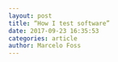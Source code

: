 ```yaml
---
layout: post
title: “How I test software”
date: 2017-09-23 16:35:53
categories: article
author: Marcelo Foss
---
```


